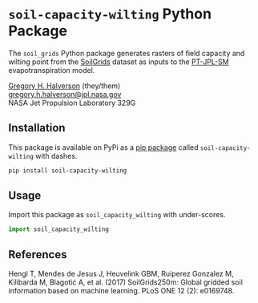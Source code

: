 # `soil-capacity-wilting` Python Package

The `soil_grids` Python package generates rasters of field capacity and wilting point from the [SoilGrids](https://soilgrids.org/) dataset as inputs to the [PT-JPL-SM](https://github.com/JPL-Evapotranspiration-Algorithms/PT-JPL-SM) evapotranspiration model.

[Gregory H. Halverson](https://github.com/gregory-halverson-jpl) (they/them)<br>
[gregory.h.halverson@jpl.nasa.gov](mailto:gregory.h.halverson@jpl.nasa.gov)<br>
NASA Jet Propulsion Laboratory 329G

## Installation

This package is available on PyPi as a [pip package](https://pypi.org/project/soil-capacity-wilting/) called `soil-capacity-wilting` with dashes.

```bash
pip install soil-capacity-wilting
```

## Usage

Import this package as `soil_capacity_wilting` with under-scores.

```python
import soil_capacity_wilting
```

## References

Hengl T, Mendes de Jesus J, Heuvelink GBM, Ruiperez Gonzalez M, Kilibarda M, Blagotić A, et al. (2017) SoilGrids250m: Global gridded soil information based on machine learning. PLoS ONE 12 (2): e0169748.
